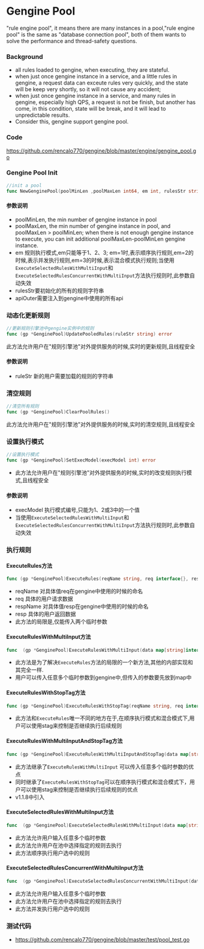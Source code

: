 # Gengine Pool
"rule engine pool", it means there are  many instances in a pool,"rule engine pool" is the same as "database connection pool", both of them wants to solve the performance and thread-safety questions.

### Background

- all rules loaded to gengine, when executing, they are stateful.
- when just once gengine instance in a service, and a little rules in gengine, a request data can exceute rules very quickly, and the state will be keep very shortly, so it will not cause any accident;
- when just once gengine instance in a service, and many rules in gengine, especially high QPS, a request is not be finish, but another has come, in this condition, state will be break, and it will lead to unpredictable results.
- Consider this, gengine support gengine pool.

### Code
https://github.com/rencalo770/gengine/blob/master/engine/gengine_pool.go

### Gengine Pool Init
```go
//init a pool
func NewGenginePool(poolMinLen ,poolMaxLen int64, em int, rulesStr string, apiOuter map[string]interface{})
```
#### 参数说明
- poolMinLen, the min number of gengine instance in pool 
- poolMaxLen, the min number of gengine instance in pool, and poolMaxLen > poolMinLen; when there is not enough gengine instance to execute, you can init additional poolMaxLen-poolMinLen gengine instance.
- em 规则执行模式,em只能等于1、2、3; em=1时,表示顺序执行规则,em=2的时候,表示并发执行规则,em=3的时候,表示混合模式执行规则;当使用```ExecuteSelectedRulesWithMultiInput```和```ExecuteSelectedRulesConcurrentWithMultiInput```方法执行规则时,此参数自动失效
- rulesStr要初始化的所有的规则字符串
- apiOuter需要注入到gengine中使用的所有api

### 动态化更新规则
```go 
//更新规则引擎池中gengine实例中的规则
func (gp *GenginePool)UpdatePooledRules(ruleStr string) error
```
此方法允许用户在"规则引擎池"对外提供服务的时候,实时的更新规则,且线程安全

#### 参数说明
- ruleStr 新的用户需要加载的规则的字符串

### 清空规则
```go
//清空所有规则
func (gp *GenginePool)ClearPoolRules()
```
此方法允许用户在"规则引擎池"对外提供服务的时候,实时的清空规则,且线程安全

### 设置执行模式
```go
//设置执行模式
func (gp *GenginePool)SetExecModel(execModel int) error 
```
- 此方法允许用户在"规则引擎池"对外提供服务的时候,实时的改变规则执行模式,且线程安全

#### 参数说明
- execModel 执行模式编号,只能为1、2或3中的一个值
- 当使用```ExecuteSelectedRulesWithMultiInput```和```ExecuteSelectedRulesConcurrentWithMultiInput```方法执行规则时,此参数自动失效
### 执行规则

#### ExecuteRules方法
 ```go
func (gp *GenginePool)ExecuteRules(reqName string, req interface{}, respName string, resp interface{}) error
```
- reqName 对具体值req在gengine中使用的时候的命名
- req 具体的用户请求数据
- respName 对具体值resp在gengine中使用的时候的命名
- resp 具体的用户返回数据
- 此方法的局限是,仅能传入两个临时参数

#### ExecuteRulesWithMultiInput方法
```go
func  (gp *GenginePool)ExecuteRulesWithMultiInput(data map[string]interface{}) error
```
- 此方法是为了解决```ExecuteRules```方法的局限的一个新方法,其他的内部实现和其完全一样.
- 用户可以传入任意多个临时参数到gengine中,但传入的参数要先放到map中

#### ExecuteRulesWithStopTag方法
```go
func (gp *GenginePool)ExecuteRulesWithStopTag(reqName string, req interface{}, respName string, resp interface{}, stag *Stag) error
```
- 此方法和```ExecuteRules```唯一不同的地方在于,在顺序执行模式和混合模式下,用户可以使用stag来控制是否继续执行后续规则

#### ExecuteRulesWithMultiInputAndStopTag方法
```go
func (gp *GenginePool)ExecuteRulesWithMultiInputAndStopTag(data map[string]interface{}, stag *Stag) error 
```
- 此方法继承了```ExecuteRulesWithMultiInput``` 可以传入任意多个临时参数的优点
- 同时继承了```ExecuteRulesWithStopTag```可以在顺序执行模式和混合模式下，用户可以使用stag来控制是否继续执行后续规则的优点
- v1.1.8中引入

#### ExecuteSelectedRulesWithMultiInput方法
```go
func  (gp *GenginePool)ExecuteSelectedRulesWithMultiInput(data map[string]interface{}, names []string) error
```
- 此方法允许用户输入任意多个临时参数
- 此方法允许用户在池中选择指定的规则去执行
- 此方法顺序执行用户选中的规则

#### ExecuteSelectedRulesConcurrentWithMultiInput方法
```go
func  (gp *GenginePool)ExecuteSelectedRulesConcurrentWithMultiInput(data map[string]interface{}, names []string) error
```
- 此方法允许用户输入任意多个临时参数
- 此方法允许用户在池中选择指定的规则去执行
- 此方法并发执行用户选中的规则

### 测试代码
- https://github.com/rencalo770/gengine/blob/master/test/pool_test.go



















